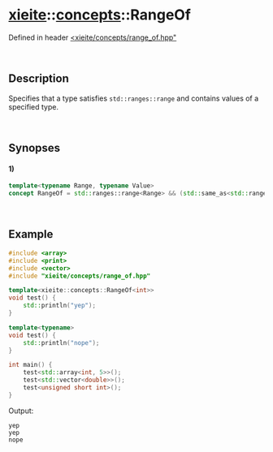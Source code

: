 # [xieite](../../xieite.md)\:\:[concepts](../../concepts.md)\:\:RangeOf
Defined in header [<xieite/concepts/range_of.hpp"](../../../include/xieite/concepts/range_of.hpp)

&nbsp;

## Description
Specifies that a type satisfies `std::ranges::range` and contains values of a specified type.

&nbsp;

## Synopses
#### 1)
```cpp
template<typename Range, typename Value>
concept RangeOf = std::ranges::range<Range> && (std::same_as<std::ranges::range_reference_t<Range>, Value> || std::convertible_to<std::ranges::range_reference_t<Range>, Value>);
```

&nbsp;

## Example
```cpp
#include <array>
#include <print>
#include <vector>
#include "xieite/concepts/range_of.hpp"

template<xieite::concepts::RangeOf<int>>
void test() {
    std::println("yep");
}

template<typename>
void test() {
    std::println("nope");
}

int main() {
    test<std::array<int, 5>>();
    test<std::vector<double>>();
    test<unsigned short int>();
}
```
Output:
```
yep
yep
nope
```
